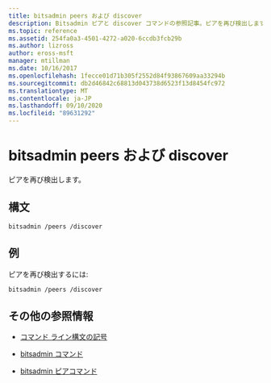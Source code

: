 ```yaml
---
title: bitsadmin peers および discover
description: Bitsadmin ピアと discover コマンドの参照記事。ピアを再び検出します。
ms.topic: reference
ms.assetid: 254fa0a3-4501-4272-a020-6ccdb3fcb29b
ms.author: lizross
author: eross-msft
manager: mtillman
ms.date: 10/16/2017
ms.openlocfilehash: 1fecce01d71b305f2552d84f93867609aa33294b
ms.sourcegitcommit: db2d46842c68813d043738d6523f13d8454fc972
ms.translationtype: MT
ms.contentlocale: ja-JP
ms.lasthandoff: 09/10/2020
ms.locfileid: "89631292"
---
```

# <a name="bitsadmin-peers-and-discover"></a>bitsadmin peers および discover

ピアを再び検出します。

## <a name="syntax"></a>構文

```
bitsadmin /peers /discover
```

## <a name="examples"></a>例

ピアを再び検出するには:

```
bitsadmin /peers /discover
```

## <a name="additional-references"></a>その他の参照情報

- [コマンド ライン構文の記号](command-line-syntax-key.md)

- [bitsadmin コマンド](bitsadmin.md)

- [bitsadmin ピアコマンド](bitsadmin-peers.md)
